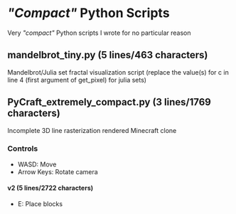 # <i>"Compact"</i> Python Scripts
Very <i>"compact"</i> Python scripts I wrote for no particular reason

## mandelbrot_tiny.py (5 lines/463 characters)
Mandelbrot/Julia set fractal visualization script (replace the value(s) for c in line 4 (first argument of get_pixel) for julia sets)

## PyCraft_extremely_compact.py (3 lines/1769 characters)
Incomplete 3D line rasterization rendered Minecraft clone
### Controls
- WASD: Move
- Arrow Keys: Rotate camera
#### v2 (5 lines/2722 characters)
- E: Place blocks
